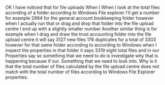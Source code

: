 OK I have noticed that for file uploads When I When I look at the total files according of a folder according to Windows File explorer I'll get a number for example 2994 for the general account bookkeeping folder however when I actually run that or drag and drop that folder into the file upload centre I end up with a slightly smaller number Another similar thing is for example when I drag and draw the trust accounting folder into the file upload centre it will say 3127 new files 176 duplicates for a total of 3303 however for that same folder according to according to Windows when I inspect the properties in that folder it says 3319 eight total files and in our Properties say so something that we need to do is investigate why that is happening because if our. Something that we need to look into. Why is it that the total number of files calculated by the file upload centre does not match with the total number of files according to Windows File Explorer properties.